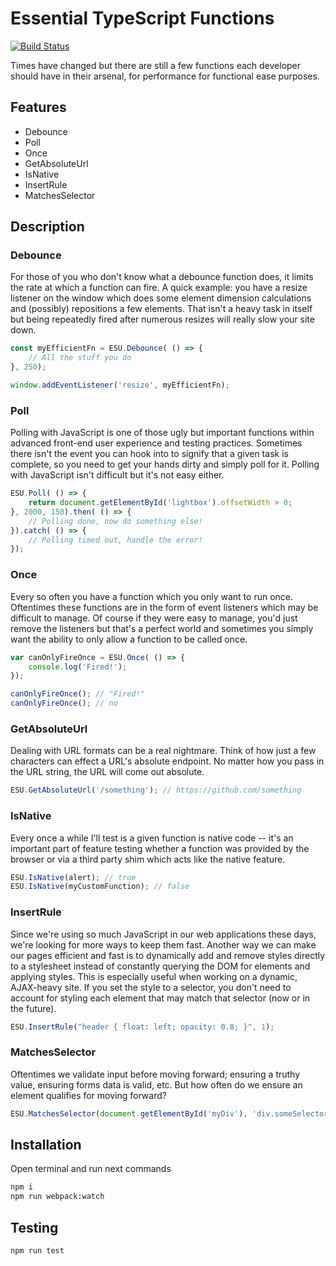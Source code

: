 # Essential TypeScript Functions

[![Build Status](https://travis-ci.org/vladborsh/ts-essential-util.svg?branch=master)](https://travis-ci.org/vladborsh/ts-essential-util)

Times have changed but there are still a few functions each developer should have in their arsenal, for performance for functional ease purposes.

## Features

* Debounce
* Poll
* Once
* GetAbsoluteUrl
* IsNative
* InsertRule
* MatchesSelector

## Description

### Debounce

For those of you who don't know what a debounce function does, it limits the rate at which a function can fire. A quick example:  you have a resize listener on the window which does some element dimension calculations and (possibly)  repositions a few elements.  That isn't a heavy task in itself but being repeatedly fired after numerous resizes will really slow your site down. 

``` javascript
const myEfficientFn = ESU.Debounce( () => {
    // All the stuff you do
}, 250);

window.addEventListener('resize', myEfficientFn);
```

### Poll

Polling with JavaScript is one of those ugly but important functions within advanced front-end user experience and testing practices.  Sometimes there isn't the event you can hook into to signify that a given task is complete, so you need to get your hands dirty and simply poll for it.  Polling with JavaScript isn't difficult but it's not easy either.

``` javascript
ESU.Poll( () => {
    return document.getElementById('lightbox').offsetWidth > 0;
}, 2000, 150).then( () => {
    // Polling done, now do something else!
}).catch( () => {
    // Polling timed out, handle the error!
});
```

### Once

Every so often you have a function which you only want to run once.  Oftentimes these functions are in the form of event listeners which may be difficult to manage.  Of course if they were easy to manage, you'd just remove the listeners but that's a perfect world and sometimes you simply want the ability to only allow a function to be called once. 

``` javascript
var canOnlyFireOnce = ESU.Once( () => {
    console.log('Fired!');
});

canOnlyFireOnce(); // "Fired!"
canOnlyFireOnce(); // no
```

### GetAbsoluteUrl

Dealing with URL formats can be a real nightmare.  Think of how just a few characters can effect a URL's absolute endpoint. No matter how you pass in the URL string, the URL will come out absolute.

``` javascript
ESU.GetAbsoluteUrl('/something'); // https://github.com/something
```

### IsNative

Every once a while I'll test is a given function is native code -- it's an important part of feature testing whether a function was provided by the browser or via a third party shim which acts like the native feature. 

``` javascript
ESU.IsNative(alert); // true
ESU.IsNative(myCustomFunction); // false
```

### InsertRule

Since we're using so much JavaScript in our web applications these days, we're looking for more ways to keep them fast. Another way we can make our pages efficient and fast is to dynamically add and remove styles directly to a stylesheet instead of constantly querying the DOM for elements and applying styles. This is especially useful when working on a dynamic, AJAX-heavy site.  If you set the style to a selector, you don't need to account for styling each element that may match that selector (now or in the future).

``` javascript
ESU.InsertRule("header { float: left; opacity: 0.8; }", 1);
```

### MatchesSelector

Oftentimes we validate input before moving forward; ensuring a truthy value, ensuring forms data is valid, etc.  But how often do we ensure an element qualifies for moving forward?

``` javascript
ESU.MatchesSelector(document.getElementById('myDiv'), 'div.someSelector[some-attribute=true]');
```

## Installation

Open terminal and run next commands

```sh
npm i
npm run webpack:watch
```

## Testing 

```sh
npm run test
```